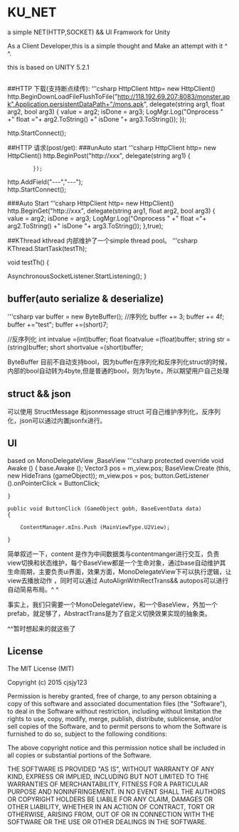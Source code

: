 # KU_NET
a simple NET(HTTP,SOCKET) &amp;&amp; UI Framwork for Unity

As a Client Developer,this is a simple thought and Make an attempt with it ^ ^.

this is based on UNITY 5.2.1 

##

##HTTP 下载(支持断点续传):
‘’‘csharp
HttpClient http= new HttpClient()
http.BeginDownLoadFileFlushToFile("http://118.192.69.207:8083/monster.apk",Application.persistentDataPath+"/mons.apk",
			 delegate(string arg1, float arg2, bool arg3)
			 {
				value = arg2;
				isDone = arg3;
				LogMgr.Log("Onprocess " +"  float  ="+ arg2.ToString()  +" isDone "+ arg3.ToString());
			});
			
http.StartConnect();

##HTTP 请求(post/get):
###unAuto start
‘’‘csharp
HttpClient http= new HttpClient()
http.BeginPost("http://xxx",
			 delegate(string arg1)
			 {

			});
http.AddField("---","---");		
http.StartConnect();

###Auto Start
‘’‘csharp
HttpClient http= new HttpClient()
http.BeginGet("http://xxx",
			 delegate(string arg1, float arg2, bool arg3)
			 {
				value = arg2;
				isDone = arg3;
				LogMgr.Log("Onprocess " +"  float  ="+ arg2.ToString()  +" isDone "+ arg3.ToString());
			},true);

##KThread
kthread 内部维护了一个simple thread pool。
‘’‘csharp
 KThread.StartTask(testTh);

void testTh()
{

AsynchronousSocketListener.StartListening();
}

## buffer(auto serialize & deserialize)

'''csharp
var buffer = new ByteBuffer();
//序列化
buffer += 3;
buffer += 4f;
buffer +="test";
buffer +=(short)7;

//反序列化
int intvalue =(int)buffer;
float floatvalue =(float)buffer;
string str =(string)buffer;
short shortvalue =(short)buffer;

ByteBuffer 目前不自动支持bool，因为buffer在序列化和反序列化struct的时候，内部的bool自动转为4byte,但是普通的bool，则为1byte，所以期望用户自己处理

## struct  && json 

可以使用 StructMessage  和jsonmessage
struct 可自己维护序列化，反序列化，json可以通过内置jsonfx进行。


## UI
based on MonoDelegateView ,BaseView
'''csharp
	protected override void Awake ()
	{
		base.Awake ();
		Vector3 pos = m_view.pos;
		BaseView.Create<UGUIView> (this, new HideTrans (gameObject));
		m_view.pos = pos; 
		button.GetListener ().onPointerClick = ButtonClick;


	}

	public void ButtonClick (GameObject gobh, BaseEventData data)
	{

		ContentManager.mIns.Push (MainViewType.U2View);

	}

简单叙述一下，content 是作为中间数据类与contentmanger进行交互，负责view切换和状态维护，每个BaseView都是一个生命对象，通过base自动维护其生命周期，主要负责ui界面，效果方面，MonoDelegateView下可以执行逻辑，让view去播放动作
，同时可以通过 AutoAlignWithRectTrans&& autopos可以进行自动简易布局。^ ^

事实上，我们只需要一个MonoDelegateView，和一个BaseView，外加一个prefab，就足够了，AbstractTrans是为了自定义切换效果实现的抽象类。

^^暂时想起来的就这些了

## License

The MIT License (MIT)

Copyright (c) 2015 cjsjy123

Permission is hereby granted, free of charge, to any person obtaining a copy
of this software and associated documentation files (the "Software"), to deal
in the Software without restriction, including without limitation the rights
to use, copy, modify, merge, publish, distribute, sublicense, and/or sell
copies of the Software, and to permit persons to whom the Software is
furnished to do so, subject to the following conditions:

The above copyright notice and this permission notice shall be included in all
copies or substantial portions of the Software.

THE SOFTWARE IS PROVIDED "AS IS", WITHOUT WARRANTY OF ANY KIND, EXPRESS OR
IMPLIED, INCLUDING BUT NOT LIMITED TO THE WARRANTIES OF MERCHANTABILITY,
FITNESS FOR A PARTICULAR PURPOSE AND NONINFRINGEMENT. IN NO EVENT SHALL THE
AUTHORS OR COPYRIGHT HOLDERS BE LIABLE FOR ANY CLAIM, DAMAGES OR OTHER
LIABILITY, WHETHER IN AN ACTION OF CONTRACT, TORT OR OTHERWISE, ARISING FROM,
OUT OF OR IN CONNECTION WITH THE SOFTWARE OR THE USE OR OTHER DEALINGS IN THE
SOFTWARE.



